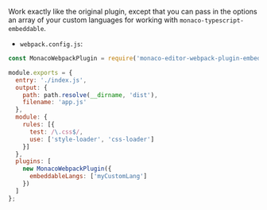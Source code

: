 Work exactly like the original plugin, except that you can pass in the options an array of your custom languages for working with `monaco-typescript-embeddable`.

* `webpack.config.js`:
```js
const MonacoWebpackPlugin = require('monaco-editor-webpack-plugin-embeddable');

module.exports = {
  entry: './index.js',
  output: {
    path: path.resolve(__dirname, 'dist'),
    filename: 'app.js'
  },
  module: {
    rules: [{
      test: /\.css$/,
      use: ['style-loader', 'css-loader']
    }]
  },
  plugins: [
    new MonacoWebpackPlugin({
      embeddableLangs: ['myCustomLang']
    })
  ]
};
```
